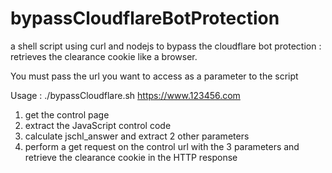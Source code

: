# bypassCloudflareBotProtection
a shell script using curl and nodejs to bypass the cloudflare bot protection : retrieves the clearance cookie like a browser.

You must pass the url you want to access as a parameter to the script

Usage : ./bypassCloudflare.sh https://www.123456.com

1. get the control page
2. extract the JavaScript control code
3. calculate jschl_answer and extract 2 other parameters
4. perform a get request on the control url with the 3 parameters and retrieve the clearance cookie in the HTTP response


